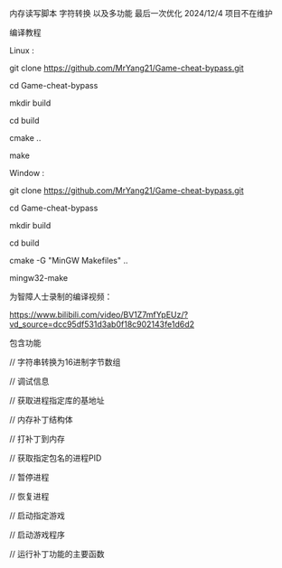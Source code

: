 内存读写脚本 字符转换 以及多功能 最后一次优化 2024/12/4 项目不在维护

编译教程

Linux :

git clone https://github.com/MrYang21/Game-cheat-bypass.git

cd Game-cheat-bypass

mkdir build

cd build

cmake ..

make

Window :

git clone https://github.com/MrYang21/Game-cheat-bypass.git

cd Game-cheat-bypass

mkdir build

cd build

cmake -G "MinGW Makefiles" ..

mingw32-make

为智障人士录制的编译视频：

https://www.bilibili.com/video/BV1Z7mfYpEUz/?vd_source=dcc95df531d3ab0f18c902143fe1d6d2

包含功能 

// 字符串转换为16进制字节数组

// 调试信息

// 获取进程指定库的基地址

// 内存补丁结构体

// 打补丁到内存

// 获取指定包名的进程PID

// 暂停进程

// 恢复进程

// 启动指定游戏

// 启动游戏程序

// 运行补丁功能的主要函数
